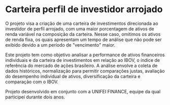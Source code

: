 # Carteira perfil de investidor arrojado

O projeto visa a criação de uma carteira de investimentos direcionada ao investidor de perfil arrojado, com uma maior porcentagem de ativos de renda variável na composição da carteira. Nesse caso, omitimos os ativos de renda fixa, os quais apresentam um tempo de análise que não pode ser exibido devido a um período de "vencimento" maior. 

Este projeto tem como objetivo analisar a performance de ativos financeiros individuais e da carteira de investimentos em relação ao IBOV, o índice de referência do mercado de ações brasileiro. A análise envolve a coleta de dados históricos, normalização para permitir comparações justas, avaliação do desempenho individual de ativos, diversificação da carteira e comparação com o IBOV. 

Projeto desenvolvido em conjunto com a UNIFEI FINANCE, equipe da qual participei durante dois anos.


